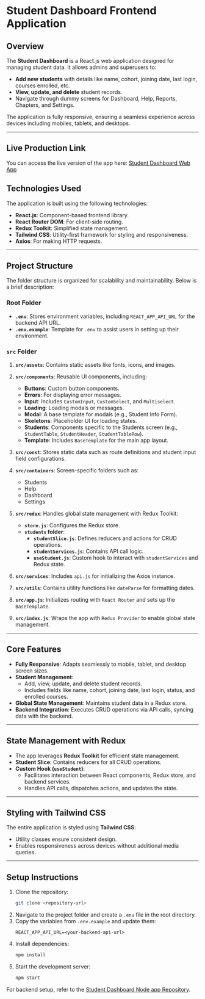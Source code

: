 
# **Student Dashboard Frontend Application**

## **Overview**
The **Student Dashboard** is a React.js web application designed for managing student data. It allows admins and superusers to:

- **Add new students** with details like name, cohort, joining date, last login, courses enrolled, etc.
- **View, update, and delete** student records.
- Navigate through dummy screens for Dashboard, Help, Reports, Chapters, and Settings.

The application is fully responsive, ensuring a seamless experience across devices including mobiles, tablets, and desktops.

---

## **Live Production Link**

You can access the live version of the app here: [Student Dashboard Web App](https://studentdashboard-rho.vercel.app/students)

## **Technologies Used**
The application is built using the following technologies:

- **React.js**: Component-based frontend library.
- **React Router DOM**: For client-side routing.
- **Redux Toolkit**: Simplified state management.
- **Tailwind CSS**: Utility-first framework for styling and responsiveness.
- **Axios**: For making HTTP requests.

---

## **Project Structure**
The folder structure is organized for scalability and maintainability. Below is a brief description:

### **Root Folder**
- **`.env`**: Stores environment variables, including `REACT_APP_API_URL` for the backend API URL.
- **`.env.example`**: Template for `.env` to assist users in setting up their environment.

### **`src` Folder**
1. **`src/assets`**: Contains static assets like fonts, icons, and images.
2. **`src/components`**: Reusable UI components, including:
   - **Buttons**: Custom button components.
   - **Errors**: For displaying error messages.
   - **Input**: Includes `CustomInput`, `CustomSelect`, and `Multiselect`.
   - **Loading**: Loading modals or messages.
   - **Modal**: A base template for modals (e.g., Student Info Form).
   - **Skeletons**: Placeholder UI for loading states.
   - **Students**: Components specific to the Students screen (e.g., `StudentTable`, `StudentHeader`, `StudentTableRow`).
   - **Template**: Includes `BaseTemplate` for the main app layout.

3. **`src/const`**: Stores static data such as route definitions and student input field configurations.

4. **`src/containers`**: Screen-specific folders such as:
   - Students
   - Help
   - Dashboard
   - Settings

5. **`src/redux`**: Handles global state management with Redux Toolkit:
   - **`store.js`**: Configures the Redux store.
   - **`students` folder**:
     - **`studentSlice.js`**: Defines reducers and actions for CRUD operations.
     - **`studentServices.js`**: Contains API call logic.
     - **`useStudent.js`**: Custom hook to interact with `studentServices` and Redux state.

6. **`src/services`**: Includes `api.js` for initializing the Axios instance.

7. **`src/utils`**: Contains utility functions like `dateParse` for formatting dates.

8. **`src/app.js`**: Initializes routing with `React Router` and sets up the `BaseTemplate`.

9. **`src/index.js`**: Wraps the app with `Redux Provider` to enable global state management.

---

## **Core Features**
- **Fully Responsive**: Adapts seamlessly to mobile, tablet, and desktop screen sizes.
- **Student Management**:
  - Add, view, update, and delete student records.
  - Includes fields like name, cohort, joining date, last login, status, and enrolled courses.
- **Global State Management**: Maintains student data in a Redux store.
- **Backend Integration**: Executes CRUD operations via API calls, syncing data with the backend.

---

## **State Management with Redux**
- The app leverages **Redux Toolkit** for efficient state management.
- **Student Slice**: Contains reducers for all CRUD operations.
- **Custom Hook (`useStudent`)**:
  - Facilitates interaction between React components, Redux store, and backend services.
  - Handles API calls, dispatches actions, and updates the state.

---

## **Styling with Tailwind CSS**
The entire application is styled using **Tailwind CSS**:
- Utility classes ensure consistent design.
- Enables responsiveness across devices without additional media queries.

---

## **Setup Instructions**
1. Clone the repository:
   ```bash
   git clone <repository-url>
   ```
2. Navigate to the project folder and create a `.env` file in the root directory.
3. Copy the variables from `.env.example` and update them:
   ```env
   REACT_APP_API_URL=<your-backend-api-url>
   ```
4. Install dependencies:
   ```bash
   npm install
   ```
5. Start the development server:
   ```bash
   npm start
   ```

For backend setup, refer to the [Student Dashboard Node app Repository](https://github.com/Kanha-13/StudentsDashboard_nodeapp).
